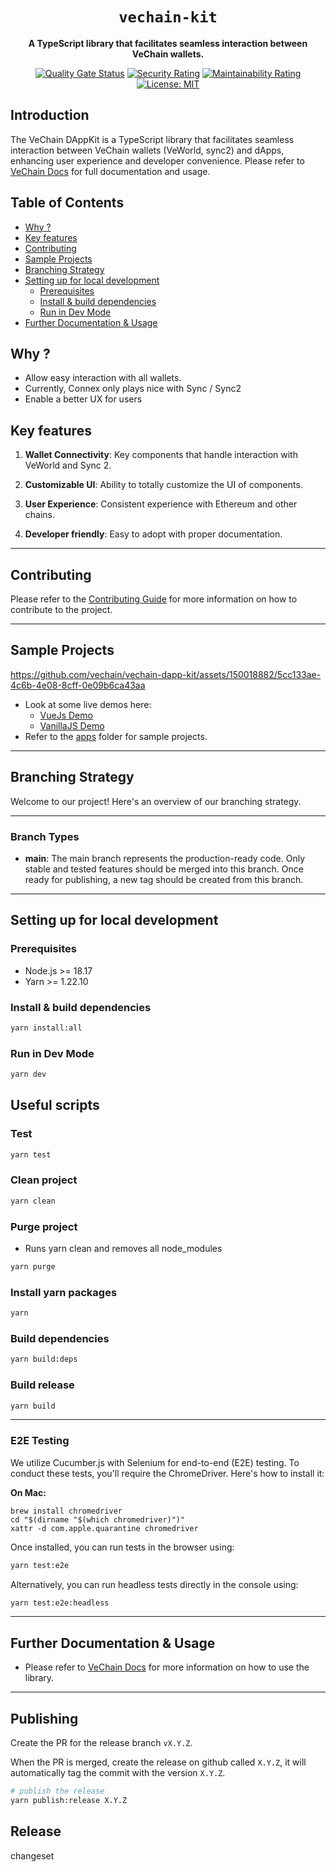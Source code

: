 <div align="center">
    <h1><code>vechain-kit</code></h1>
    <p>
        <strong>A TypeScript library that facilitates seamless interaction between VeChain wallets.</strong>
    </p>
    <p>
        <a href="https://sonarcloud.io/project/overview?id=vechain_vechain-dapp-kit"><img src="https://sonarcloud.io/api/project_badges/measure?project=vechain_vechain-dapp-kit&metric=alert_status&token=69ceb851539382455c3eba073d1690bb58147af5" alt="Quality Gate Status"></a>
        <a href="https://sonarcloud.io/project/overview?id=vechain_vechain-dapp-kit"><img src="https://sonarcloud.io/api/project_badges/measure?project=vechain_vechain-dapp-kit&metric=security_rating&token=69ceb851539382455c3eba073d1690bb58147af5" alt="Security Rating"></a>
        <a href="https://sonarcloud.io/project/overview?id=vechain_vechain-dapp-kit"><img src="https://sonarcloud.io/api/project_badges/measure?project=vechain_vechain-dapp-kit&metric=sqale_rating&token=69ceb851539382455c3eba073d1690bb58147af5" alt="Maintainability Rating"></a>
        <a href="https://github.com/vechain/vechain-dapp-kit/blob/main/LICENSE"><img src="https://img.shields.io/badge/License-MIT-blue.svg" alt="License: MIT"></a>
    </p>
</div>

## Introduction

The VeChain DAppKit is a TypeScript library that facilitates seamless interaction between VeChain wallets (VeWorld, sync2)
and dApps, enhancing user experience and developer convenience. Please refer to [VeChain Docs](https://docs.vechain.org/developer-resources/sdks-and-providers/dapp-kit) for full documentation and usage.

## Table of Contents

-   [Why ?](#why-)
-   [Key features](#key-features)
-   [Contributing](#contributing)
-   [Sample Projects](#sample-projects)
-   [Branching Strategy](#branching-strategy)
-   [Setting up for local development](#setting-up-for-local-development)
    -   [Prerequisites](#prerequisites)
    -   [Install & build dependencies](#install--build-dependencies)
    -   [Run in Dev Mode](#run-in-dev-mode)
-   [Further Documentation & Usage](#further-documentation--usage)

## Why ?

-   Allow easy interaction with all wallets.
-   Currently, Connex only plays nice with Sync / Sync2
-   Enable a better UX for users

## Key features

1. **Wallet Connectivity**: Key components that handle interaction with VeWorld and Sync 2.

2. **Customizable UI**: Ability to totally customize the UI of components.

3. **User Experience**: Consistent experience with Ethereum and other chains.

4. **Developer friendly**: Easy to adopt with proper documentation.

---

## Contributing

Please refer to the [Contributing Guide](./CONTRIBUTING.md) for more information on how to contribute to the project.

---

## Sample Projects

https://github.com/vechain/vechain-dapp-kit/assets/150018882/5cc133ae-4c6b-4e08-8cff-0e09b6ca43aa

-   Look at some live demos here:
    -   [VueJs Demo](https://vechain.github.io/vechain-dapp-kit/vue/)
    -   [VanillaJS Demo](https://vechain.github.io/vechain-dapp-kit/vanilla/)
-   Refer to the [apps](./examples) folder for sample projects.

---

## Branching Strategy

Welcome to our project! Here's an overview of our branching strategy.

---

### Branch Types

-   **main**: The main branch represents the production-ready code. Only stable and tested features should be merged into
    this branch. Once ready for publishing, a new tag should be created from this branch.

---

## Setting up for local development

### Prerequisites

-   Node.js >= 18.17
-   Yarn >= 1.22.10

### Install & build dependencies

```bash
yarn install:all
```

### Run in Dev Mode

```bash
yarn dev
```

## Useful scripts

### Test

```bash
yarn test
```

### Clean project

```bash
yarn clean
```

### Purge project

-   Runs yarn clean and removes all node_modules

```bash
yarn purge
```

### Install yarn packages

```bash
yarn
```

### Build dependencies

```bash
yarn build:deps
```

### Build release

```bash
yarn build
```

---

### E2E Testing

We utilize Cucumber.js with Selenium for end-to-end (E2E) testing. To conduct these tests, you'll require the ChromeDriver. Here's how to install it:

**On Mac:**

```shell
brew install chromedriver
cd "$(dirname "$(which chromedriver)")"
xattr -d com.apple.quarantine chromedriver
```

Once installed, you can run tests in the browser using:

```bash
yarn test:e2e
```

Alternatively, you can run headless tests directly in the console using:

```bash
yarn test:e2e:headless
```

---

## Further Documentation & Usage

-   Please refer to [VeChain Docs](https://docs.vechain.org/developer-resources/sdks-and-providers) for more information
    on how to use the library.

---

## Publishing

Create the PR for the release branch `vX.Y.Z`.

When the PR is merged, create the release on github called `X.Y.Z`, it will automatically tag the commit with the version `X.Y.Z`.

```bash
# publish the release
yarn publish:release X.Y.Z
```

## Release

changeset
